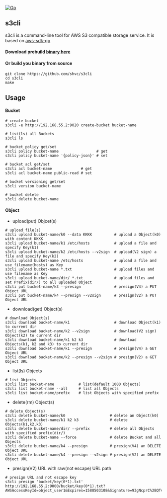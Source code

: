 [![Go](https://github.com/shvc/s3cli/actions/workflows/go.yml/badge.svg)](https://github.com/shvc/s3cli/actions/workflows/go.yml)
## s3cli
s3cli is a command-line tool for AWS S3 compatible storage service.
It is based on [aws-sdk-go](https://github.com/aws/aws-sdk-go)

#### Download prebuild [binary here](https://github.com/shvc/s3cli/releases)  
#### Or build you binary from source
```
git clone https://github.com/shvc/s3cli
cd s3cli
make
```

## Usage
#### Bucket 
```shell
# create bucket
s3cli -e http://192.168.55.2:9020 create-bucket bucket-name

# list(ls) all Buckets
s3cli ls

# bucket policy get/set
s3cli policy bucket-name                 # get
s3cli policy bucket-name '{policy-json}' # set

# bucket acl get/set
s3cli acl bucket-name             # get
s3cli acl bucket-name public-read # set

# bucket versioning get/set
s3cli version bucket-name

# bucket delete
s3cli delete bucket-name
```

#### Object
- upload(put) Objcet(s)  
```shell
# upload file(s)
s3cli upload bucket-name/k0 --data KKKK          # upload a Object(k0) with content KKKK
s3cli upload bucket-name/k1 /etc/hosts           # upload a file and specify Key(k1)
s3cli upload bucket-name/k2 /etc/hosts --v2sign  # upload(V2 sign) a file and specify Key(k2)
s3cli upload bucket-name /etc/hosts              # upload a file and use filename(hosts) as Key
s3cli upload bucket-name *.txt                   # upload files and use filename as Key
s3cli upload bucket-name/dir/ *.txt              # upload files and set Prefix(dir/) to all uploaded Object
s3cli put bucket-name/k3 --presign               # presign(V4) a PUT Object URL
s3cli put bucket-name/k4 --presign --v2sign      # presign(V2) a PUT Object URL
```
- download(get) Object(s)  
```shell
# download Object(s)
s3cli download bucket-name/k1                    # download Object(k1) to current dir
s3cli download bucket-name/k2 --v2sign           # download(V2 sign) Object(k2) to current dir
s3cli download bucket-name/k1 k2 k3              # download Objects(k1, k2 and k3) to current dir
s3cli download bucket-name/k1 --presign          # presign(V4) a GET Object URL
s3cli download bucket-name/k2 --presign --v2sign # presign(V2) a GET Object URL
```

- list(ls) Objects  
```shell
# list Objects
s3cli list bucket-name           # list(default 1000 Objects)
s3cli list bucket-name --all     # list all Objects
s3cli list bucket-name/prefix    # list Objects with specified prefix
```

- delete(rm) Object(s)  
```shell
# delete Object(s)
s3cli delete bucket-name/k0                    # delete an Object(k0)
s3cli delete bucket-name/k1 k2 k3              # delete Objects(k1,k2,k3)
s3cli delete bucket-name/dir/ --prefix         # delete all Objects with specified prefix(dir/)
s3cli delete bucket-name --force               # delete Bucket and all Objects
s3cli delete bucket-name/k4 --presign          # presign(V4) an DELETE Object URL
s3cli delete bucket-name/k4 --presign --v2sign # presign(V2) an DELETE Object URL
```

- presign(V2) URL with raw(not escape) URL path  
```shell
# presign URL and not escape key
s3cli presign 'bucket/key(0*1).txt'
http://192.168.55.2:9000/bucket/key(0*1).txt?AWSAccessKeyId=object_user1&Expires=1588503108&Signature=93gNcprC%2BQTvlvaBxr0EizIpehM%3D
```
